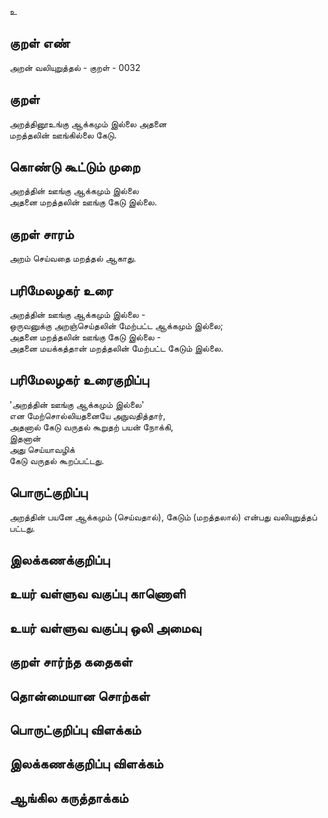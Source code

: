 உ

## குறள் எண் 

அறன் வலியுறுத்தல் - குறள் -   0032

## குறள் 

அறத்தினூஉங்கு ஆக்கமும் இல்லை அதனை  
மறத்தலின் ஊங்கில்லை கேடு.

## கொண்டு கூட்டும் முறை

அறத்தின் ஊங்கு ஆக்கமும் இல்லை  
அதனை மறத்தலின் ஊங்கு கேடு இல்லை.

## குறள் சாரம் 

அறம் செய்வதை மறத்தல் ஆகாது.

## பரிமேலழகர் உரை

அறத்தின் ஊங்கு ஆக்கமும் இல்லை -  
ஒருவனுக்கு அறஞ்செய்தலின் மேற்பட்ட ஆக்கமும் இல்லை;  
அதனை மறத்தலின் ஊங்கு கேடு இல்லை -  
அதனை மயக்கத்தான் மறத்தலின்
மேற்பட்ட கேடும் இல்லை.


## பரிமேலழகர் உரைகுறிப்பு   

'அறத்தின் ஊங்கு ஆக்கமும் இல்லை'  
என மேற்சொல்லியதனையே அநுவதித்தார்,  
அதனால் கேடு வருதல் கூறுதற் பயன் நோக்கி,  
இதனான்   
அது செய்யாவழிக்  
கேடு வருதல் கூறப்பட்டது.

## பொருட்குறிப்பு 

அறத்தின் பயனே ஆக்கமும் (செய்வதால்), கேடும் (மறத்தலால்) 
என்பது வலியுறுத்தப் பட்டது.


## இலக்கணக்குறிப்பு  


## உயர் வள்ளுவ வகுப்பு காணொளி


## உயர் வள்ளுவ வகுப்பு ஒலி அமைவு 

 
## குறள் சார்ந்த கதைகள் 


## தொன்மையான சொற்கள்


## பொருட்குறிப்பு விளக்கம்


## இலக்கணக்குறிப்பு விளக்கம்


## ஆங்கில கருத்தாக்கம் 


